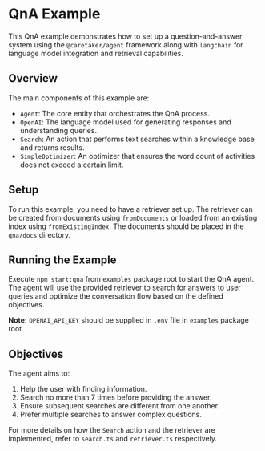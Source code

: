 # QnA Example

This QnA example demonstrates how to set up a question-and-answer system using the `@caretaker/agent` framework along with `langchain` for language model integration and retrieval capabilities.

## Overview

The main components of this example are:

- `Agent`: The core entity that orchestrates the QnA process.
- `OpenAI`: The language model used for generating responses and understanding queries.
- `Search`: An action that performs text searches within a knowledge base and returns results.
- `SimpleOptimizer`: An optimizer that ensures the word count of activities does not exceed a certain limit.

## Setup

To run this example, you need to have a retriever set up. The retriever can be created from documents using `fromDocuments` or loaded from an existing index using `fromExistingIndex`. The documents should be placed in the `qna/docs` directory.

## Running the Example

Execute `npm start:qna` from `examples` package root to start the QnA agent. The agent will use the provided retriever to search for answers to user queries and optimize the conversation flow based on the defined objectives.

**Note:** `OPENAI_API_KEY` should be supplied in `.env` file in `examples` package root

## Objectives

The agent aims to:

1. Help the user with finding information.
2. Search no more than 7 times before providing the answer.
3. Ensure subsequent searches are different from one another.
4. Prefer multiple searches to answer complex questions.

For more details on how the `Search` action and the retriever are implemented, refer to `search.ts` and `retriever.ts` respectively.
